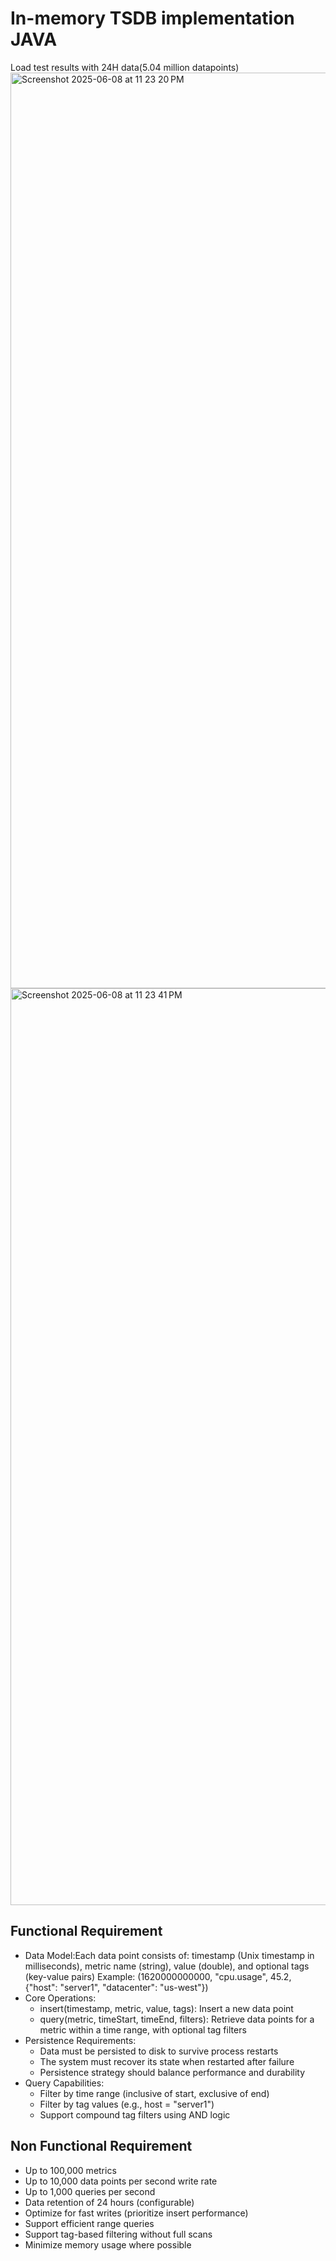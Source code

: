 # In-memory TSDB implementation JAVA

Load test results with 24H data(5.04 million datapoints)
<img width="1465" alt="Screenshot 2025-06-08 at 11 23 20 PM" src="https://github.com/user-attachments/assets/41be0b5c-be95-4779-b152-62a80e098b21" />
<img width="1467" alt="Screenshot 2025-06-08 at 11 23 41 PM" src="https://github.com/user-attachments/assets/748b625c-3dda-4405-8010-4fedc6cf1938" />

## Functional Requirement
* Data Model:Each data point consists of: timestamp (Unix timestamp in milliseconds), metric name (string), value (double), and optional tags (key-value pairs)
Example: (1620000000000, "cpu.usage", 45.2, {"host": "server1", "datacenter": "us-west"})
* Core Operations:
  * insert(timestamp, metric, value, tags): Insert a new data point
  * query(metric, timeStart, timeEnd, filters): Retrieve data points for a metric within a time range, with optional tag filters
* Persistence Requirements:
  * Data must be persisted to disk to survive process restarts
  * The system must recover its state when restarted after failure
  * Persistence strategy should balance performance and durability
* Query Capabilities:
  * Filter by time range (inclusive of start, exclusive of end)
  * Filter by tag values (e.g., host = "server1")
  * Support compound tag filters using AND logic

## Non Functional Requirement
* Up to 100,000 metrics
* Up to 10,000 data points per second write rate
* Up to 1,000 queries per second
* Data retention of 24 hours (configurable)
* Optimize for fast writes (prioritize insert performance)
* Support efficient range queries
* Support tag-based filtering without full scans
* Minimize memory usage where possible




